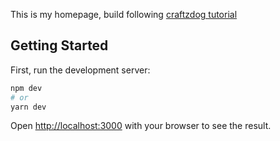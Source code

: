 This is my homepage, build following [craftzdog tutorial](https://www.youtube.com/watch?v=bSMZgXzC9AA)

## Getting Started

First, run the development server:

```bash
npm dev
# or
yarn dev
```

Open [http://localhost:3000](http://localhost:3000) with your browser to see the result.
